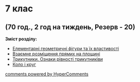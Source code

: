 <div id="hypercomments_widget" class="js-hypercomments-widget invisible"></div>

# 7 клас

## (70 год., 2 год на тиждень, Резерв - 20)

<b>Зміст розділу:</b><br>

<ul class="articles" type="disc">
    <li class="chapter " data-level="1" data-path="geometrychny_figury.html">
            <a href="geometrychny_figury.html">
                    <b></b>
                Елементарні геометричні фiгури та їх властивості
            </a>
    </li>
    <li class="chapter " data-level="2" data-path="vzaemne_rozmycshennya_pryamikh_na_ploshyni.html">
            <a href="vzaemne_rozmycshennya_pryamikh_na_ploshyni.html">
                    <b></b>
                Взаємне розміщення прямих на площині
            </a>
    </li>
    <li class="chapter " data-level="3" data-path="trykutnyky.html">
            <a href="trykutnyky.html">
                    <b></b>
                Трикутники. Ознаки рівності трикутниківи
            </a>
    </li>
    <li class="chapter " data-level="4" data-path="kolo_ta_krug.html">
            <a href="kolo_ta_krug.html">
                    <b></b>
                Коло і круг
            </a>
    </li>
</ul>

<div class="js-hypercomments-container">
<a href="http://hypercomments.com" class="hc-link" title="comments widget">comments powered by HyperComments</a>
</div>